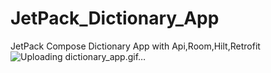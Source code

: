 # JetPack_Dictionary_App
JetPack Compose Dictionary App with Api,Room,Hilt,Retrofit
![Uploading dictionary_app.gif…]()
